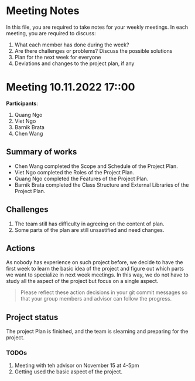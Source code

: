 # Meeting Notes
In this file, you are required to take notes for your weekly meetings. 
In each meeting, you are required to discuss:

1. What each member has done during the week?
2. Are there challenges or problems? Discuss the possible solutions
3. Plan for the next week for everyone
4. Deviations and changes to the project plan, if any


# Meeting 10.11.2022 17::00

**Participants**: 
1. Quang Ngo
2. Viet Ngo
3. Barnik Brata
4. Chen Wang

## Summary of works
- Chen Wang completed the Scope and Schedule of the Project Plan.
- Viet Ngo completed the Roles of the Project Plan.
- Quang Ngo completed the Features of the Project Plan.
- Barnik Brata completed the Class Structure and External Libraries of the Project Plan.

## Challenges

1. The team still has difficulty in agreeing on the content of plan.
2. Some parts of the plan are still unsastified and need changes.

## Actions

As nobody has experience on such project before, 
we decide to have the first week to learn the basic idea of the project and figure out 
which parts we want to specialize in next week meetings.
In this way, we do not have to study all the aspect of the project but focus on a single aspect. 


> Please reflect these action decisions in your git commit messages so that 
> your group members and advisor can follow the progress.

## Project status 
The project Plan is finished, and the team is slearning and preparing for the project.

### TODOs
1. Meeting with teh advisor on November 15 at 4-5pm
2. Getting used the basic aspect of the project.
